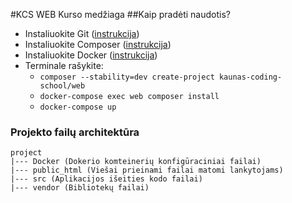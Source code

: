 #KCS WEB Kurso medžiaga
##Kaip pradėti naudotis?
* Instaliuokite Git ([instrukcija](https://git-scm.com/downloads))
* Instaliuokite Composer ([instrukcija](https://getcomposer.org/doc/00-intro.md))
* Instaliuokite Docker ([instrukcija](https://docs.docker.com/install/))
* Terminale rašykite: 
  * `composer --stability=dev create-project kaunas-coding-school/web`
  * `docker-compose exec web composer install`
  * `docker-compose up` 

### Projekto failų architektūra
```
project
|--- Docker (Dokerio komteinerių konfigūraciniai failai)
|--- public_html (Viešai prieinami failai matomi lankytojams)
|--- src (Aplikacijos išeities kodo failai)
|--- vendor (Bibliotekų failai)
```